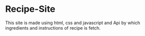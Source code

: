 # Recipe-Site
This site is made using html, css and javascript and Api by which ingredients and instructions of recipe is fetch.

